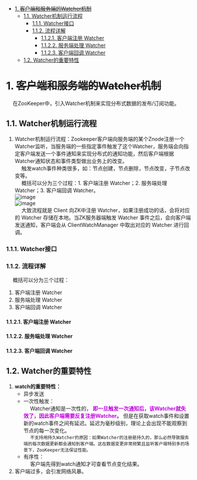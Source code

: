 
<!-- TOC -->

- [1. ~~客户端和服务端的Watcher机制~~](#1-客户端和服务端的watcher机制)
    - [1.1. Watcher机制运行流程](#11-watcher机制运行流程)
        - [1.1.1. Watcher接口](#111-watcher接口)
        - [1.1.2. 流程详解](#112-流程详解)
            - [1.1.2.1. 客户端注册 Watcher](#1121-客户端注册-watcher)
            - [1.1.2.2. 服务端处理 Watcher](#1122-服务端处理-watcher)
            - [1.1.2.3. 客户端回调 Watcher](#1123-客户端回调-watcher)
    - [1.2. Watcher的重要特性](#12-watcher的重要特性)

<!-- /TOC -->

# 1. ~~客户端和服务端的Watcher机制~~
<!-- 
https://blog.nowcoder.net/n/16f13a7d72b2496c8ff4da080f777a5a
https://segmentfault.com/a/1190000022856773
https://lvqiushi.github.io/2020/01/22/zookeeper-2/
https://cloud.tencent.com/developer/article/1648640

-->
&emsp; 在ZooKeeper中，引入Watcher机制来实现分布式数据的发布/订阅功能。

## 1.1. Watcher机制运行流程
1. Watcher机制运行流程：Zookeeper客户端向服务端的某个Znode注册一个Watcher监听，当服务端的一些指定事件触发了这个Watcher，服务端会向指定客户端发送一个事件通知来实现分布式的通知功能，然后客户端根据Watcher通知状态和事件类型做出业务上的改变。  
&emsp; 触发watch事件种类很多，如：节点创建，节点删除，节点改变，子节点改变等。  
&emsp; 概括可以分为三个过程：1. 客户端注册 Watcher；2. 服务端处理 Watcher；3. 客户端回调 Watcher。  
![image](http://182.92.69.8:8081/img/microService/zookeeper/zk-5.png)  
![image](http://182.92.69.8:8081/img/microService/zookeeper/zk-6.png)  
&emsp; 大致流程就是 Client 向ZK中注册 Watcher，如果注册成功的话，会将对应的 Watcher 存储在本地。当ZK服务器端触发 Watcher 事件之后，会向客户端发送通知，客户端会从 ClientWatchManager 中取出对应的 Watcher 进行回调。  

### 1.1.1. Watcher接口
<!-- 
https://segmentfault.com/a/1190000022856773
-->

### 1.1.2. 流程详解
&emsp; 概括可以分为三个过程：  

1. 客户端注册 Watcher
2. 服务端处理 Watcher
3. 客户端回调 Watcher

#### 1.1.2.1. 客户端注册 Watcher
<!-- 
https://segmentfault.com/a/1190000022856773
https://blog.nowcoder.net/n/16f13a7d72b2496c8ff4da080f777a5a
-->


#### 1.1.2.2. 服务端处理 Watcher

#### 1.1.2.3. 客户端回调 Watcher



## 1.2. Watcher的重要特性
1.  **watch的重要特性：**  
    * 异步发送
    * 一次性触发：  
    &emsp; Watcher通知是一次性的， **<font color = "clime">即一旦触发一次通知后，该Watcher就失效了，因此客户端需要反复注册Watcher。</font>** 但是在获取watch事件和设置新的watch事件之间有延迟。延迟为毫秒级别，理论上会出现不能观察到节点的每一次变化。  
    &emsp; `不支持用持久Watcher的原因：如果Watcher的注册是持久的，那么必然导致服务端的每次数据更新都会通知到客户端。这在数据变更非常频繁且监听客户端特别多的场景下，ZooKeeper无法保证性能。`  
    * 有序性：  
    &emsp; 客户端先得到watch通知才可查看节点变化结果。  
2. 客户端过多，会引发网络风暴。  

